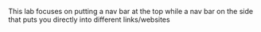 This lab focuses on putting a nav bar at the top while a nav bar on the side that puts you directly into different links/websites